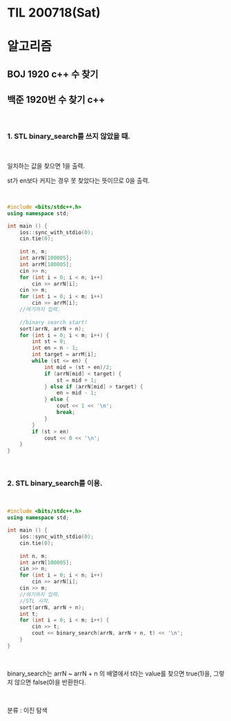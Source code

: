 # TIL 200718(Sat)

# 알고리즘

## BOJ 1920 c++  수 찾기	

## 백준 1920번 수 찾기 c++

<br>

### 1. STL binary_search를 쓰지 않았을 때.

<br>

일치하는 값을 찾으면 1을 출력. 



st가 en보다 커지는 경우 못 찾았다는 뜻이므로 0을 출력.

<br>

```c++
#include <bits/stdc++.h>
using namespace std;

int main () {
    ios::sync_with_stdio(0);
    cin.tie(0);
    
    int n, m;
    int arrN[100005];
    int arrM[100005];
    cin >> n;
    for (int i = 0; i < n; i++)
        cin >> arrN[i];
    cin >> m;
    for (int i = 0; i < m; i++)
        cin >> arrM[i];
    //여기까지 입력.
    
    //binary search start!
    sort(arrN, arrN + n);
    for (int i = 0; i < m; i++) {
        int st = 0;
        int en = n - 1;
        int target = arrM[i];
        while (st <= en) {
            int mid = (st + en)/2;
            if (arrN[mid] < target) {
                st = mid + 1;
            } else if (arrN[mid] > target) {
                en = mid - 1;
            } else {
                cout << 1 << '\n';
                break;
            }
        }
        if (st > en)
            cout << 0 << '\n';
    }
}
```

<br>

### 2. STL binary_search를 이용.

<br>

```c++
#include <bits/stdc++.h>
using namespace std;

int main () {
    ios::sync_with_stdio(0);
    cin.tie(0);
    
    int n, m;
    int arrN[100005];
    cin >> n;
    for (int i = 0; i < n; i++)
        cin >> arrN[i];
    cin >> m;
    //여기까지 입력.
    //STL 시작.
    sort(arrN, arrN + n);
    int t;
    for (int i = 0; i < m; i++) {
        cin >> t;
        cout << binary_search(arrN, arrN + n, t) << '\n';
    }
}
```

<br>

binary_search는 arrN ~ arrN + n 의 배열에서 t라는 value를 찾으면 true(1)을, 그렇지 않으면 false(0)을 반환한다. 

<br>

분류 : 이진 탐색